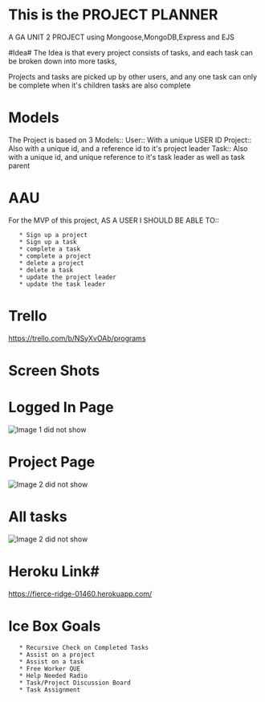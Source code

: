 # This is the PROJECT PLANNER #

A GA UNIT 2 PROJECT using Mongoose,MongoDB,Express and EJS

#Idea#
The Idea is that every project consists of tasks, and each task can be broken down into more tasks,

Projects and tasks are picked up by other users, and any one task can only be complete when it's children tasks are also complete


# Models #
The Project is based on 3 Models::
        User:: With a unique USER ID
        Project:: Also with a unique id, and a reference id to it's project leader
        Task:: Also with a unique id, and unique reference to it's task leader as well as task parent

# AAU #
For the MVP of this project, AS A USER I SHOULD BE ABLE TO::

       * Sign up a project
       * Sign up a task
       * complete a task
       * complete a project
       * delete a project
       * delete a task
       * update the project leader
       * update the task leader

# Trello #
https://trello.com/b/NSyXvOAb/programs

# Screen Shots #

# Logged In Page #
![Image 1 did not show](https://imgur.com/yXRidhK.png)
# Project Page #
![Image 2 did not show](https://imgur.com/MGPY4jC.png)
# All tasks #
![Image 2 did not show](https://imgur.com/Mm3eNZp.png)



# Heroku Link#
https://fierce-ridge-01460.herokuapp.com/




# Ice Box Goals #
       * Recursive Check on Completed Tasks
       * Assist on a project
       * Assist on a task
       * Free Worker QUE
       * Help Needed Radio
       * Task/Project Discussion Board
       * Task Assignment
